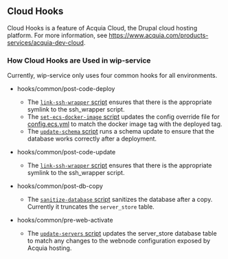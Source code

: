 ## Cloud Hooks

Cloud Hooks is a feature of Acquia Cloud, the Drupal cloud hosting platform. For more information, see https://www.acquia.com/products-services/acquia-dev-cloud.

### How Cloud Hooks are Used in wip-service

Currently, wip-service only uses four common hooks for all environments.

- hooks/common/post-code-deploy
  - The [`link-ssh-wrapper` script](common/post-code-deploy/link-ssh-wrapper.sh) ensures that there is the appropriate symlink to the ssh_wrapper script.
  - The [`set-ecs-docker-image` script](common/post-code-deploy/set-ecs-docker-image.sh) updates the config override file for [config.ecs.yml](config/config.ecs.yml) to match the docker image tag with the deployed tag.
  - The [`update-schema` script](common/post-code-deploy/update-schema.sh) runs a schema update to ensure that the database works correctly after a deployment.

- hooks/common/post-code-update
  - The [`link-ssh-wrapper` script](common/post-code-update/link-ssh-wrapper.sh) ensures that there is the appropriate symlink to the ssh_wrapper script.

- hooks/common/post-db-copy
  - The [`sanitize-database` script](common/post-db-copy/sanitize-database.sh) sanitizes the database after a copy. Currently it truncates the `server_store` table.

- hooks/common/pre-web-activate
  - The [`update-servers` script](common/pre-web-activate/update-servers.sh) updates the server_store database table to match any changes to the webnode configuration exposed by Acquia hosting.